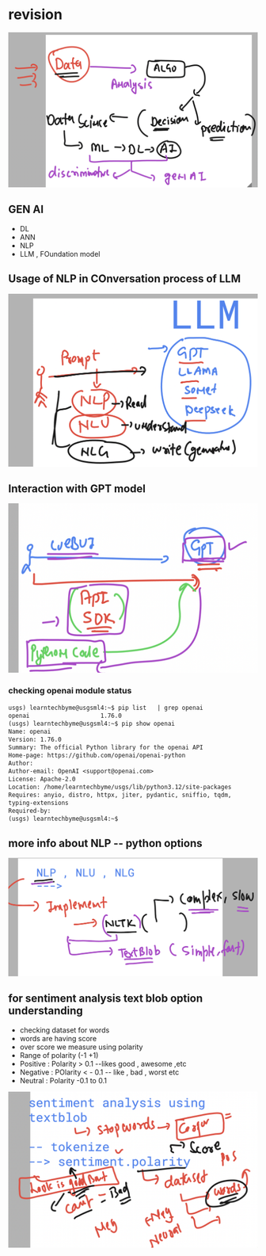 # revision 

<img src="rev1.png">

## GEN AI 

- DL 
- ANN 
- NLP 
- LLM , FOundation model 

## Usage of NLP  in COnversation process of LLM

<img src="nlp1.png">

## Interaction with GPT model 


<img src="nlp2.png">

### checking openai module status 

```
usgs) learntechbyme@usgsml4:~$ pip list   | grep openai
openai                    1.76.0
(usgs) learntechbyme@usgsml4:~$ pip show openai
Name: openai
Version: 1.76.0
Summary: The official Python library for the openai API
Home-page: https://github.com/openai/openai-python
Author: 
Author-email: OpenAI <support@openai.com>
License: Apache-2.0
Location: /home/learntechbyme/usgs/lib/python3.12/site-packages
Requires: anyio, distro, httpx, jiter, pydantic, sniffio, tqdm, typing-extensions
Required-by: 
(usgs) learntechbyme@usgsml4:~$ 

```

## more info about NLP -- python options 

<img src="nlpx1.png">

## for sentiment analysis text blob option understanding 

- checking dataset for words 
- words are having score 
- over score we measure using polarity 
- Range of polarity (-1  +1)
- Positive : Polarity > 0.1  --likes good , awesome ,etc
- Negative : POlarity < - 0.1 -- like , bad , worst etc
- Neutral : Polarity -0.1 to 0.1 

<img src="pol.png">

